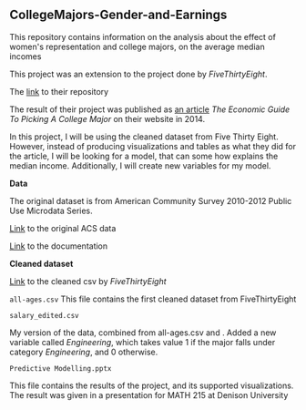 ## CollegeMajors-Gender-and-Earnings

This repository contains information on the analysis about the effect of women's representation and college majors, on the average median incomes

This project was an extension to the project done by *FiveThirtyEight*. 

The [link](https://github.com/fivethirtyeight/data/tree/master/college-majors) to their repository

The result of their project was published as [an article](https://fivethirtyeight.com/features/the-economic-guide-to-picking-a-college-major/) *The Economic Guide To Picking A College Major* on their website in 2014. 

In this project, I will be using the cleaned dataset from Five Thirty Eight. However, instead of producing visualizations and tables as what they did for the article, I will be looking for a model, that can some how explains the median income. Additionally, I will create new variables for my model.

**Data**

The original dataset is from American Community Survey 2010-2012 Public Use Microdata Series.

[Link](http://www.census.gov/programs-surveys/acs/data/pums.html) to the original ACS data

[Link](http://www.census.gov/programs-surveys/acs/technical-documentation/pums.html) to the documentation

**Cleaned dataset**

[Link](https://github.com/fivethirtyeight/data/blob/master/college-majors/all-ages.csv) to the cleaned csv by *FiveThirtyEight*

`all-ages.csv`
This file contains the first cleaned dataset from FiveThirtyEight

`salary_edited.csv`

My version of the data, combined from all-ages.csv and  . Added a new variable called *Engineering*, which takes value 1 if the major falls under category *Engineering*, and 0 otherwise.

`Predictive Modelling.pptx`

This file contains the results of the project, and its supported visualizations. The result was given in a presentation for MATH 215 at Denison University
